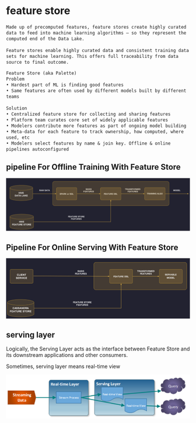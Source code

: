 

# feature store   

```
Made up of precomputed features, feature stores create highly curated data to feed into machine learning algorithms — so they represent the computed end of the Data Lake.

Feature stores enable highly curated data and consistent training data sets for machine learning. This offers full traceability from data source to final outcome.
```

```
Feature Store (aka Palette)
Problem
• Hardest part of ML is finding good features
• Same features are often used by different models built by different teams

Solution
• Centralized feature store for collecting and sharing features
• Platform team curates core set of widely applicable features
• Modelers contribute more features as part of ongoing model building
• Meta-data for each feature to track ownership, how computed, where used, etc
• Modelers select features by name & join key. Offline & online pipelines autoconfigured
```

## pipeline For Offline Training With Feature Store   

![pipelineForOfflineTrainingWithFeatureStore](./pics/pipelineForOfflineTrainingWithFeatureStore.PNG)


## Pipeline For Online Serving With Feature Store   

![PipelineForOnlineServingWithFeatureStore](./pics/PipelineForOnlineServingWithFeatureStore.PNG)



## serving layer   

Logically, the Serving Layer acts as the interface between Feature Store and its downstream applications and other consumers.   

Sometimes, serving layer means real-time view

![servingLayer](./pics/servingLayer.PNG)


